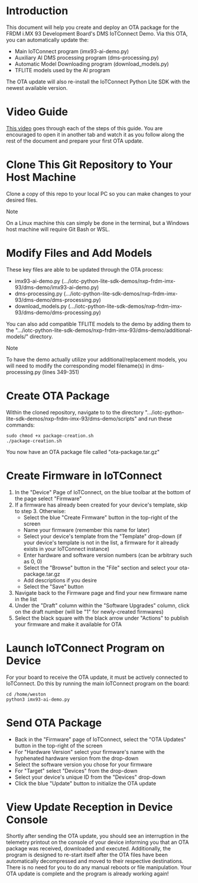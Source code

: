 # Introduction
This document will help you create and deploy an OTA package for the FRDM i.MX 93 Development Board's DMS IoTConnect Demo. Via this OTA, you can automatically update the:
* Main IoTConnect program (imx93-ai-demo.py)
* Auxiliary AI DMS processing program (dms-processing.py)
* Automatic Model Downloading program (download_models.py)
* TFLITE models used by the AI program

The OTA update will also re-install the IoTConnect Python Lite SDK with the newest available version.

# Video Guide
[This video](https://www.youtube.com/watch?v=Ubx-5A8EpNs) goes through each of the steps of this guide. You are encouraged to open it in another tab and watch it as you follow along the rest of the document and prepare your first OTA update.

# Clone This Git Repository to Your Host Machine
Clone a copy of this repo to your local PC so you can make changes to your desired files. 
>[!NOTE]
>On a Linux machine this can simply be done in the terminal, but a Windows host machine will require Git Bash or WSL.

# Modify Files and Add Models
These key files are able to be updated through the OTA process:
* imx93-ai-demo.py  (.../iotc-python-lite-sdk-demos/nxp-frdm-imx-93/dms-demo/imx93-ai-demo.py)
* dms-processing.py  (.../iotc-python-lite-sdk-demos/nxp-frdm-imx-93/dms-demo/dms-processing.py)
* download_models.py  (.../iotc-python-lite-sdk-demos/nxp-frdm-imx-93/dms-demo/dms-processing.py)

You can also add compatible TFLITE models to the demo by adding them to the ".../iotc-python-lite-sdk-demos/nxp-frdm-imx-93/dms-demo/additional-models/" directory.

>[!NOTE]
>To have the demo actually utilize your additional/replacement models, you will need to modify the corresponding model filename(s) in dms-processing.py (lines 349-351) 

# Create OTA Package
Within the cloned repository, navigate to to the directory ".../iotc-python-lite-sdk-demos/nxp-frdm-imx-93/dms-demo/scripts" and run these commands:
```
sudo chmod +x package-creation.sh
./package-creation.sh
```
You now have an OTA package file called "ota-package.tar.gz"

# Create Firmware in IoTConnect
1) In the "Device" Page of IoTConnect, on the blue toolbar at the bottom of the page select "Firmware"
2) If a firmware has already been created for your device's template, skip to step 3. Otherwise:
   * Select the blue "Create Firmware" button in the top-right of the screen
   * Name your firmware (remember this name for later)
   * Select your device's template from the "Template" drop-down (if your device's template is not in the list, a firmware for it already exists in your IoTConnect instance)
   * Enter hardware and software version numbers (can be arbitrary such as 0, 0)
   * Select the "Browse" button in the "File" section and select your ota-package.tar.gz
   * Add descriptions if you desire
   * Select the "Save" button
3) Navigate back to the Firmware page and find your new firmware name in the list
4) Under the "Draft" column within the "Software Upgrades" column, click on the draft number (will be "1" for newly-created firmwares)
5) Select the black square with the black arrow under "Actions" to publish your firmware and make it available for OTA

# Launch IoTConnect Program on Device
For your board to receive the OTA update, it must be actively connected to IoTConnect. Do this by running the main IoTConnect program on the board:
```
cd /home/weston
python3 imx93-ai-demo.py
```

# Send OTA Package
* Back in the "Firmware" page of IoTConnect, select the "OTA Updates" button in the top-right of the screen
* For "Hardware Version" select your firmware's name with the hyphenated hardware version from the drop-down
* Select the software version you chose for your firmware
* For "Target" select "Devices" from the drop-down
* Select your device's unique ID from the "Devices" drop-down
* Click the blue "Update" button to initialize the OTA update

# View Update Reception in Device Console
Shortly after sending the OTA update, you should see an interruption in the telemetry printout on the console of your device informing you that an OTA package was received, downloaded and executed. Additionally, the program is designed to re-start itself after the OTA files have been automatically decompressed and moved to their respective destinations. There is no need for you to do any manual reboots or file manipulation. Your OTA update is complete and the program is already working again!
